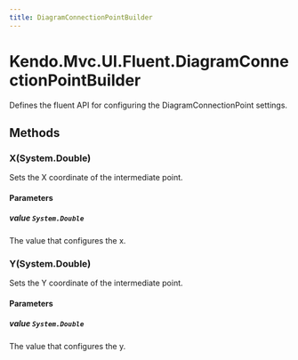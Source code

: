 ```yaml
---
title: DiagramConnectionPointBuilder
---
```


# Kendo.Mvc.UI.Fluent.DiagramConnectionPointBuilder
Defines the fluent API for configuring the DiagramConnectionPoint settings.




## Methods


### X(System.Double)
Sets the X coordinate of the intermediate point.


#### Parameters

##### value `System.Double`
The value that configures the x.





### Y(System.Double)
Sets the Y coordinate of the intermediate point.


#### Parameters

##### value `System.Double`
The value that configures the y.






